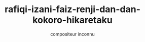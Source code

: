 ---
layout: "layouts/playing.html"
tags: "scores"
title: "rafiqi-izani-faiz-renji-dan-dan-kokoro-hikaretaku"
author: "compositeur inconnu"
style: "film"
mei_file: "./rafiqi-izani-faiz-renji-dan-dan-kokoro-hikaretaku.mei"
---